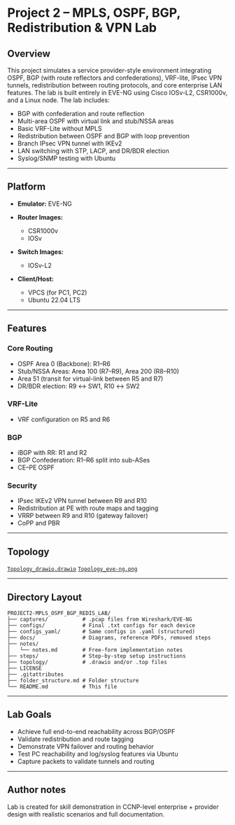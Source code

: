 # Project 2 – MPLS, OSPF, BGP, Redistribution & VPN Lab

## Overview

This project simulates a service provider-style environment integrating OSPF, BGP (with route reflectors and confederations), VRF-lite, IPsec VPN tunnels, redistribution between routing protocols, and core enterprise LAN features. The lab is built entirely in EVE-NG using Cisco IOSv-L2, CSR1000v, and a Linux node. The lab includes:

* BGP with confederation and route reflection
* Multi-area OSPF with virtual link and stub/NSSA areas
* Basic VRF-Lite without MPLS
* Redistribution between OSPF and BGP with loop prevention
* Branch IPsec VPN tunnel with IKEv2
* LAN switching with STP, LACP, and DR/BDR election
* Syslog/SNMP testing with Ubuntu

---

## Platform

* **Emulator:** EVE-NG
* **Router Images:**

  * CSR1000v
  * IOSv
* **Switch Images:**

  * IOSv-L2
* **Client/Host:**

  * VPCS (for PC1, PC2)
  * Ubuntu 22.04 LTS

---

## Features

### Core Routing

* OSPF Area 0 (Backbone): R1–R6
* Stub/NSSA Areas: Area 100 (R7–R9), Area 200 (R8–R10)
* Area 51 (transit for virtual-link between R5 and R7)
* DR/BDR election: R9 ↔ SW1, R10 ↔ SW2

### VRF-Lite

* VRF configuration on R5 and R6

### BGP

* iBGP with RR: R1 and R2
* BGP Confederation: R1–R6 split into sub-ASes
* CE–PE OSPF

### Security

* IPsec IKEv2 VPN tunnel between R9 and R10
* Redistribution at PE with route maps and tagging
* VRRP between R9 and R10 (gateway failover)
* CoPP and PBR

---

## Topology
[`Topology_drawio.drawio`](topology/project2_topology.drawio)
[`Topology_eve-ng.png`](topology/project2_topology-eve_ng.png)

---

## Directory Layout

```
PROJECT2-MPLS_OSPF_BGP_REDIS_LAB/
├── captures/           # .pcap files from Wireshark/EVE-NG
├── configs/            # Final .txt configs for each device
├── configs_yaml/       # Same configs in .yaml (structured)
├── docs/               # Diagrams, reference PDFs, removed steps
├── notes/
│   └── notes.md        # Free-form implementation notes
├── steps/              # Step-by-step setup instructions
├── topology/           # .drawio and/or .top files
├── LICENSE
├── .gitattributes
├── folder_structure.md # Folder structure
└── README.md           # This file
```

---

## Lab Goals

* Achieve full end-to-end reachability across BGP/OSPF
* Validate redistribution and route tagging
* Demonstrate VPN failover and routing behavior
* Test PC reachability and log/syslog features via Ubuntu
* Capture packets to validate tunnels and routing

---

## Author notes

Lab is created for skill demonstration in CCNP-level enterprise + provider design with realistic scenarios and full documentation.